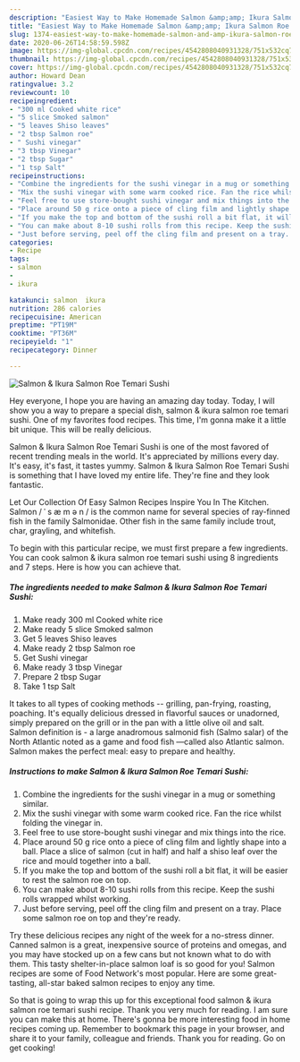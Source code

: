 ```yaml
---
description: "Easiest Way to Make Homemade Salmon &amp;amp; Ikura Salmon Roe Temari Sushi"
title: "Easiest Way to Make Homemade Salmon &amp;amp; Ikura Salmon Roe Temari Sushi"
slug: 1374-easiest-way-to-make-homemade-salmon-and-amp-ikura-salmon-roe-temari-sushi
date: 2020-06-26T14:58:59.598Z
image: https://img-global.cpcdn.com/recipes/4542808040931328/751x532cq70/salmon-ikura-salmon-roe-temari-sushi-recipe-main-photo.jpg
thumbnail: https://img-global.cpcdn.com/recipes/4542808040931328/751x532cq70/salmon-ikura-salmon-roe-temari-sushi-recipe-main-photo.jpg
cover: https://img-global.cpcdn.com/recipes/4542808040931328/751x532cq70/salmon-ikura-salmon-roe-temari-sushi-recipe-main-photo.jpg
author: Howard Dean
ratingvalue: 3.2
reviewcount: 10
recipeingredient:
- "300 ml Cooked white rice"
- "5 slice Smoked salmon"
- "5 leaves Shiso leaves"
- "2 tbsp Salmon roe"
- " Sushi vinegar"
- "3 tbsp Vinegar"
- "2 tbsp Sugar"
- "1 tsp Salt"
recipeinstructions:
- "Combine the ingredients for the sushi vinegar in a mug or something similar."
- "Mix the sushi vinegar with some warm cooked rice. Fan the rice whilst folding the vinegar in."
- "Feel free to use store-bought sushi vinegar and mix things into the rice."
- "Place around 50 g rice onto a piece of cling film and lightly shape into a ball. Place a slice of salmon (cut in half) and half a shiso leaf over the rice and mould together into a ball."
- "If you make the top and bottom of the sushi roll a bit flat, it will be easier to rest the salmon roe on top."
- "You can make about 8-10 sushi rolls from this recipe. Keep the sushi rolls wrapped whilst working."
- "Just before serving, peel off the cling film and present on a tray. Place some salmon roe on top and they&#39;re ready."
categories:
- Recipe
tags:
- salmon
- 
- ikura

katakunci: salmon  ikura 
nutrition: 286 calories
recipecuisine: American
preptime: "PT19M"
cooktime: "PT36M"
recipeyield: "1"
recipecategory: Dinner

---
```



![Salmon &amp; Ikura Salmon Roe Temari Sushi](https://img-global.cpcdn.com/recipes/4542808040931328/751x532cq70/salmon-ikura-salmon-roe-temari-sushi-recipe-main-photo.jpg)

Hey everyone, I hope you are having an amazing day today. Today, I will show you a way to prepare a special dish, salmon &amp; ikura salmon roe temari sushi. One of my favorites food recipes. This time, I'm gonna make it a little bit unique. This will be really delicious.

Salmon &amp; Ikura Salmon Roe Temari Sushi is one of the most favored of recent trending meals in the world. It's appreciated by millions every day. It's easy, it's fast, it tastes yummy. Salmon &amp; Ikura Salmon Roe Temari Sushi is something that I have loved my entire life. They're fine and they look fantastic.

Let Our Collection Of Easy Salmon Recipes Inspire You In The Kitchen. Salmon / ˈ s æ m ə n / is the common name for several species of ray-finned fish in the family Salmonidae. Other fish in the same family include trout, char, grayling, and whitefish.


To begin with this particular recipe, we must first prepare a few ingredients. You can cook salmon &amp; ikura salmon roe temari sushi using 8 ingredients and 7 steps. Here is how you can achieve that.

<!--inarticleads1-->

##### The ingredients needed to make Salmon &amp; Ikura Salmon Roe Temari Sushi:

1. Make ready 300 ml Cooked white rice
1. Make ready 5 slice Smoked salmon
1. Get 5 leaves Shiso leaves
1. Make ready 2 tbsp Salmon roe
1. Get  Sushi vinegar
1. Make ready 3 tbsp Vinegar
1. Prepare 2 tbsp Sugar
1. Take 1 tsp Salt


It takes to all types of cooking methods -- grilling, pan-frying, roasting, poaching. It&#39;s equally delicious dressed in flavorful sauces or unadorned, simply prepared on the grill or in the pan with a little olive oil and salt. Salmon definition is - a large anadromous salmonid fish (Salmo salar) of the North Atlantic noted as a game and food fish —called also Atlantic salmon. Salmon makes the perfect meal: easy to prepare and healthy. 

<!--inarticleads2-->

##### Instructions to make Salmon &amp; Ikura Salmon Roe Temari Sushi:

1. Combine the ingredients for the sushi vinegar in a mug or something similar.
1. Mix the sushi vinegar with some warm cooked rice. Fan the rice whilst folding the vinegar in.
1. Feel free to use store-bought sushi vinegar and mix things into the rice.
1. Place around 50 g rice onto a piece of cling film and lightly shape into a ball. Place a slice of salmon (cut in half) and half a shiso leaf over the rice and mould together into a ball.
1. If you make the top and bottom of the sushi roll a bit flat, it will be easier to rest the salmon roe on top.
1. You can make about 8-10 sushi rolls from this recipe. Keep the sushi rolls wrapped whilst working.
1. Just before serving, peel off the cling film and present on a tray. Place some salmon roe on top and they&#39;re ready.


Try these delicious recipes any night of the week for a no-stress dinner. Canned salmon is a great, inexpensive source of proteins and omegas, and you may have stocked up on a few cans but not known what to do with them. This tasty shelter-in-place salmon loaf is so good for you! Salmon recipes are some of Food Network&#39;s most popular. Here are some great-tasting, all-star baked salmon recipes to enjoy any time. 

So that is going to wrap this up for this exceptional food salmon &amp; ikura salmon roe temari sushi recipe. Thank you very much for reading. I am sure you can make this at home. There's gonna be more interesting food in home recipes coming up. Remember to bookmark this page in your browser, and share it to your family, colleague and friends. Thank you for reading. Go on get cooking!
